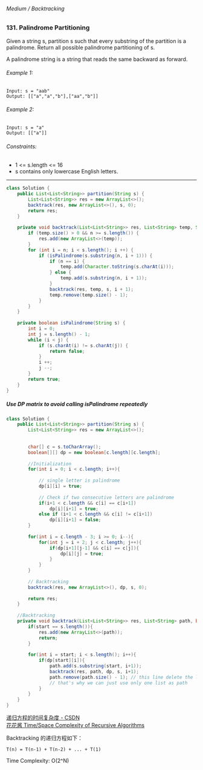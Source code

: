 ###### Medium / Backtracking

### 131. Palindrome Partitioning

Given a string s, partition s such that every substring of the partition is a palindrome. Return all possible palindrome partitioning of s.

A palindrome string is a string that reads the same backward as forward.

 

###### Example 1:
```
Input: s = "aab"
Output: [["a","a","b"],["aa","b"]]
```
###### Example 2:
```
Input: s = "a"
Output: [["a"]]
```

###### Constraints:

* 1 <= s.length <= 16
* s contains only lowercase English letters.

***

```java
class Solution {
    public List<List<String>> partition(String s) {
        List<List<String>> res = new ArrayList<>();
        backtrack(res, new ArrayList<>(), s, 0);
        return res;
    }
    
    private void backtrack(List<List<String>> res, List<String> temp, String s, int n) {
        if (temp.size() > 0 && n >= s.length()) {
            res.add(new ArrayList<>(temp));
        }
        for (int i = n; i < s.length(); i ++) {
            if (isPalindrome(s.substring(n, i + 1))) {
                if (n == i) {
                    temp.add(Character.toString(s.charAt(i)));
                } else {
                    temp.add(s.substring(n, i + 1));
                }
                backtrack(res, temp, s, i + 1);
                temp.remove(temp.size() - 1);
            }
        }
    }
    
    private boolean isPalindrome(String s) {
        int i = 0;
        int j = s.length() - 1;
        while (i < j) {
            if (s.charAt(i) != s.charAt(j)) {
                return false;
            }
            i ++;
            j --;
        }
        return true;
    }
}
```

##### Use DP matrix to avoid calling isPalindrome repeatedly

```java
class Solution {    
    public List<List<String>> partition(String s) {
        List<List<String>> res = new ArrayList<>();
        
        
        char[] c = s.toCharArray();
        boolean[][] dp = new boolean[c.length][c.length];
        
        //Initialization
        for(int i = 0; i < c.length; i++){
            
            // single letter is palindrome
            dp[i][i] = true;
            
            // Check if two consecutive letters are palindrome
            if(i+1 < c.length && c[i] == c[i+1]) 
                dp[i][i+1] = true;
            else if (i+1 < c.length && c[i] != c[i+1]) 
                dp[i][i+1] = false;
        }
        
        for(int i = c.length - 3; i >= 0; i--){
            for(int j = i + 2; j < c.length; j++){
                if(dp[i+1][j-1] && c[i] == c[j]){
                    dp[i][j] = true;
                }                    
            }
        }
        
        // Backtracking
        backtrack(res, new ArrayList<>(), dp, s, 0);
        
        return res;
    }
    
    //Backtracking
    private void backtrack(List<List<String>> res, List<String> path, boolean[][] dp, String s, int start){
        if(start == s.length()){
            res.add(new ArrayList<>(path));
            return;
        }
        
        for(int i = start; i < s.length(); i++){
            if(dp[start][i]){
                path.add(s.substring(start, i+1));
                backtrack(res, path, dp, s, i+1);
                path.remove(path.size() - 1); // this line delete the last element in the "path"
                // that's why we can just use only one list as path
            }
        }
    }
}
```
[递归方程的时间复杂度 - CSDN](https://blog.csdn.net/u013185349/article/details/82744323)  
[花花酱 Time/Space Complexity of Recursive Algorithms](https://www.youtube.com/watch?v=OQi4n8EKRD8)

Backtracking 的递归方程如下：
```
T(n) = T(n-1) + T(n-2) + ... + T(1)
```

Time Complexity: O(2^N)


